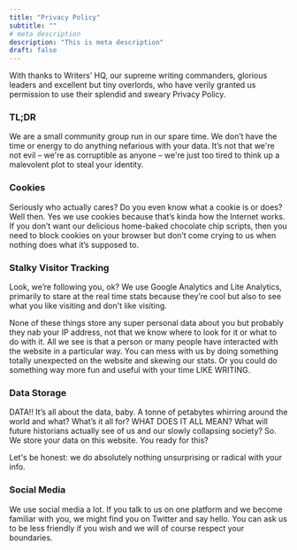 ```yaml
---
title: "Privacy Policy"
subtitle: ""
# meta description
description: "This is meta description"
draft: false
---
```



With thanks to Writers’ HQ, our supreme writing commanders, glorious leaders and excellent but tiny overlords, who have verily granted us permission to use their splendid and sweary Privacy Policy.

### TL;DR
We are a small community group run in our spare time. We don’t have the time or energy to do anything nefarious with your data. It’s not that we're not evil – we're as corruptible as anyone – we're just too tired to think up a malevolent plot to steal your identity.

### Cookies
Seriously who actually cares? Do you even know what a cookie is or does? Well then. Yes we use cookies because that’s kinda how the Internet works. If you don’t want our delicious home-baked chocolate chip scripts, then you need to block cookies on your browser but don’t come crying to us when nothing does what it’s supposed to.

### Stalky Visitor Tracking
Look, we’re following you, ok? We use Google Analytics and Lite Analytics, primarily to stare at the real time stats because they’re cool but also to see what you like visiting and don't like visiting. 

None of these things store any super personal data about you but probably they nab your IP address, not that we know where to look for it or what to do with it. All we see is that a person or many people have interacted with the website in a particular way. You can mess with us by doing something totally unexpected on the website and skewing our stats. Or you could do something way more fun and useful with your time LIKE WRITING.

### Data Storage
DATA!! It’s all about the data, baby. A tonne of petabytes whirring around the world and what? What’s it all for? WHAT DOES IT ALL MEAN? What will future historians actually see of us and our slowly collapsing society? So. We store your data on this website. You ready for this?

Let's be honest: we do absolutely nothing unsurprising or radical with your info.

### Social Media
We use social media a lot. If you talk to us on one platform and we become familiar with you, we might find you on Twitter and say hello. You can ask us to be less friendly if you wish and we will of course respect your boundaries.